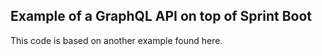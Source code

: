 ## Example of a GraphQL API on top of Sprint Boot

This code is based on another example found here.
